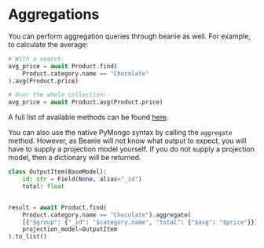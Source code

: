 # Aggregations

You can perform aggregation queries through beanie as well. For example, to calculate the average:

```python
# With a search:
avg_price = await Product.find(
    Product.category.name == "Chocolate"
).avg(Product.price)

# Over the whole collection:
avg_price = await Product.avg(Product.price)
```

A full list of available methods can be found [here](/api-documentation/interfaces/#aggregatemethods).

You can also use the native PyMongo syntax by calling the `aggregate` method. 
However, as Beanie will not know what output to expect, you will have to supply a projection model yourself. 
If you do not supply a projection model, then a dictionary will be returned.

```python
class OutputItem(BaseModel):
    id: str = Field(None, alias="_id")
    total: float


result = await Product.find(
    Product.category.name == "Chocolate").aggregate(
    [{"$group": {"_id": "$category.name", "total": {"$avg": "$price"}}}],
    projection_model=OutputItem
).to_list()

```
